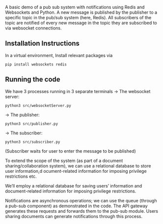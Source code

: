 A basic demo of a pub sub system with notifications using Redis and Websockets and Python.
A new message is published by the publisher to a specific topic in the pub/sub system (here, Redis).
All subscribers of the topic are notified of every new message in the topic they are subscribed to via websocket connections.

## Installation Instructions
In a virtual environment, 
Install relevant packages via
```
pip install websockets redis
```

## Running the code
We have 3 processes running in 3 separate terminals
-> The websocket server: 
```
python3 src/websocketServer.py
```
-> The publisher: 
```
python3 src/publisher.py
```
-> The subscriber: 
```
python3 src/subscriber.py
```



(Subscriber waits for user to enter the message to be published)

To extend the scope of the system (as part of a document sharing/collaboration system), we can use a relational database to store user information,d ocument-related information for imposing privilege restrictions etc.

We’ll employ a relational database for saving users’ information and document-related information for imposing privilege restrictions. 

Notifications are asynchronous operations; we can use the queue (through a pub-sub component) as demonstrated in the code. The API gateway generates these requests and forwards them to the pub-sub module. Users sharing documents can generate notifications through this process.